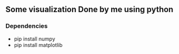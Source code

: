 ## Some visualization Done by me using python
### Dependencies
+ pip install numpy
+ pip install matplotlib
